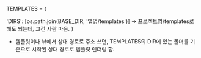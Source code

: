 
TEMPLATES = {

  'DIRS': [os.path.join(BASE_DIR, '앱명/templates')] -> 프로젝트명/templates로 해도 되는데, 그건 사람 마음.
}

- 템플릿이나 뷰에서 상대 경로로 주소 쓰면, TEMPLATES의 DIR에 있는 폴더를 기준으로 시작된 상대 경로로 템플릿 렌더링 함.
